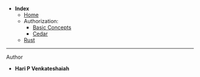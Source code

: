 * **Index** 
  - [Home](./README.md)
  - Authorization:
      - [Basic Concepts](./books/authz.md)
      - [Cedar](./books/cedar.md)
  - [Rust](./books/rust.md)
  
----
Author
* **Hari P Venkateshaiah** 
